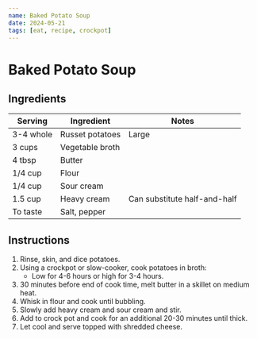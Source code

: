 ```yaml
---
name: Baked Potato Soup
date: 2024-05-21
tags: [eat, recipe, crockpot]
---
```


# Baked Potato Soup

## Ingredients

| Serving | Ingredient | Notes |
|-|-|-|
| 3-4 whole | Russet potatoes | Large |
| 3 cups | Vegetable broth |  |
| 4 tbsp | Butter |  |
| 1/4 cup | Flour |  |
| 1/4 cup | Sour cream |  |
| 1.5 cup | Heavy cream | Can substitute half-and-half |
| To taste | Salt, pepper |  |

## Instructions

1. Rinse, skin, and dice potatoes.
1. Using a crockpot or slow-cooker, cook potatoes in broth:
    - Low for 4-6 hours or high for 3-4 hours.
1. 30 minutes before end of cook time, melt butter in a skillet on medium heat.
1. Whisk in flour and cook until bubbling.
1. Slowly add heavy cream and sour cream and stir.
1. Add to crock pot and cook for an additional 20-30 minutes until thick.
1. Let cool and serve topped with shredded cheese.